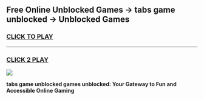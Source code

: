 
## Free Online Unblocked Games → tabs game unblocked → Unblocked Games
<h3>
<a href="https://premium.freeplayer.one?title=tabs_game_unblocked&ref=21F">CLICK TO PLAY</a></h3>
<hr>

<h3>
<a href="https://premium.freeplayer.one?title=tabs_game_unblocked&ref=21F">CLICK 2 PLAY</a>
  
</h3>

<a href="https://premium.freeplayer.one?title=tabs_game_unblocked&ref=21F/"><img src="https://clearcache.store/games.png"></a>


**tabs game unblocked games unblocked: Your Gateway to Fun and Accessible Online Gaming**
